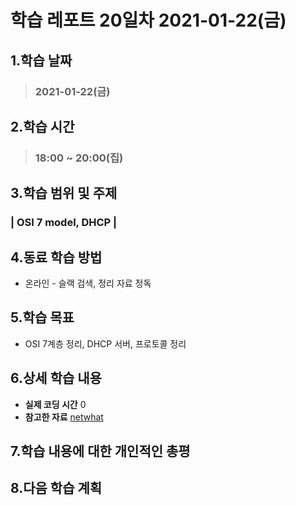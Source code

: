 # 학습 레포트 20일차 2021-01-22(금)
## 1.학습 날짜
> ### 2021-01-22(금)

## 2.학습 시간
> ### 18:00 ~ 20:00(집)

## 3.학습 범위 및 주제
### | OSI 7 model, DHCP |

## 4.동료 학습 방법
- 온라인 - 슬랙 검색, 정리 자료 정독

## 5.학습 목표
- OSI 7계층 정리, DHCP 서버, 프로토콜 정리

## 6.상세 학습 내용
- **실제 코딩 시간** 0
- **참고한 자료** [netwhat](https://www.notion.so/netwhat-f16994257d49440eacc07f8ecf7bb3ce)

### 



## 7.학습 내용에 대한 개인적인 총평

## 8.다음 학습 계획
